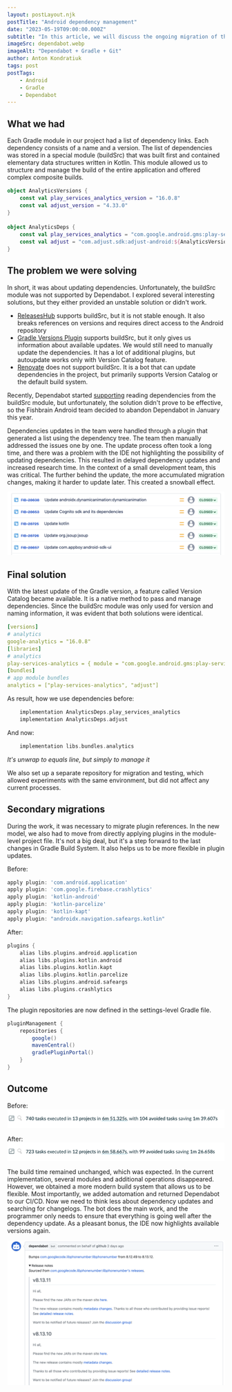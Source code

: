 ```yaml
---
layout: postLayout.njk
postTitle: "Android dependency management"
date: "2023-05-19T09:00:00.000Z"
subtitle: "In this article, we will discuss the ongoing migration of the dependency management system within the Android team."
imageSrc: dependabot.webp
imageAlt: "Dependabot + Gradle + Git"
author: Anton Kondratiuk
tags: post
postTags:
    - Android
    - Gradle
    - Dependabot
---
```


## What we had

Each Gradle module in our project had a list of dependency links. Each dependency consists of a name and a version. The list of dependencies was stored in a special module (buildSrc) that was built first and contained elementary data structures written in Kotlin. This module allowed us to structure and manage the build of the entire application and offered complex composite builds.

```kotlin
object AnalyticsVersions {
    const val play_services_analytics_version = "16.0.8"
    const val adjust_version = "4.33.0"
}

object AnalyticsDeps {
    const val play_services_analytics = "com.google.android.gms:play-services-analytics:${AnalyticsVersions.play_services_analytics_version}"
    const val adjust = "com.adjust.sdk:adjust-android:${AnalyticsVersions.adjust_version}"
}
```

## The problem we were solving

In short, it was about updating dependencies. Unfortunately, the buildSrc module was not supported by Dependabot. I explored several interesting solutions, but they either provided an unstable solution or didn't work.

- [ReleasesHub](https://github.com/dipien/releases-hub-gradle-plugin) supports buildSrc, but it is not stable enough. It also breaks references on versions and requires direct access to the Android repository
- [Gradle Versions Plugin](https://github.com/ben-manes/gradle-versions-plugin) supports buildSrc, but it only gives us information about available updates. We would still need to manually update the dependencies. It has a lot of additional plugins, but autoupdate works only with Version Catalog feature.
- [Renovate](https://github.com/apps/renovate) does not support buildSrc. It is a bot that can update dependencies in the project, but primarily supports Version Catalog or the default build system.

Recently, Dependabot started [supporting](https://github.com/dependabot/dependabot-core/issues/2180) reading dependencies from the buildSrc module, but unfortunately, the solution didn't prove to be effective, so the Fishbrain Android team decided to abandon Dependabot in January this year.

Dependencies updates in the team were handled through a plugin that generated a list using the dependency tree. The team then manually addressed the issues one by one. The update process often took a long time, and there was a problem with the IDE not highlighting the possibility of updating dependencies. This resulted in delayed dependency updates and increased research time. In the context of a small development team, this was critical. The further behind the update, the more accumulated migration changes, making it harder to update later. This created a snowball effect.

![Example of dependency update task](tasklist.png)

## Final solution

With the latest update of the Gradle version, a feature called Version Catalog became available. It is a native method to pass and manage dependencies. Since the buildSrc module was only used for version and naming information, it was evident that both solutions were identical.

[//]: # "Not yaml, but toml is not supported by markdown"
```yaml
[versions]
# analytics
google-analytics = "16.0.8"
[libraries]
# analytics
play-services-analytics = { module = "com.google.android.gms:play-services-analytics", version.ref = "google-analytics" }
[bundles]
# app module bundles
analytics = ["play-services-analytics", "adjust"]
```

As result, how we use dependencies before:
```groovy
    implementation AnalyticsDeps.play_services_analytics
    implementation AnalyticsDeps.adjust
```
And now:
```groovy
    implementation libs.bundles.analytics
```
*It's unwrap to equals line, but simply to manage it*

We also set up a separate repository for migration and testing, which allowed experiments with the same environment, but did not affect any current processes.

## Secondary migrations

During the work, it was necessary to migrate plugin references. In the new model, we also had to move from directly applying plugins in the module-level project file. It's not a big deal, but it's a step forward to the last changes in Gradle Build System. It also helps us to be more flexible in plugin updates.

Before:
```groovy
apply plugin: 'com.android.application'
apply plugin: 'com.google.firebase.crashlytics'
apply plugin: 'kotlin-android'
apply plugin: 'kotlin-parcelize'
apply plugin: 'kotlin-kapt'
apply plugin: "androidx.navigation.safeargs.kotlin"
```

After:
```groovy
plugins {
    alias libs.plugins.android.application
    alias libs.plugins.kotlin.android
    alias libs.plugins.kotlin.kapt
    alias libs.plugins.kotlin.parcelize
    alias libs.plugins.android.safeargs
    alias libs.plugins.crashlytics
}
```

The plugin repositories are now defined in the settings-level Gradle file.
```groovy
pluginManagement {
    repositories {
        google()
        mavenCentral()
        gradlePluginPortal()
    }
}
```

## Outcome

Before:
![Gradle Scan](before.png)

After:
![Gradle Scan](after.png)

The build time remained unchanged, which was expected. In the current implementation, several modules and additional operations disappeared. However, we obtained a more modern build system that allows us to be flexible. Most importantly, we added automation and returned Dependabot to our CI/CD. Now we need to think less about dependency updates and searching for changelogs. The bot does the main work, and the programmer only needs to ensure that everything is going well after the dependency update. As a pleasant bonus, the IDE now highlights available versions again.

![Dependabot update example](dependabot_example.png)
